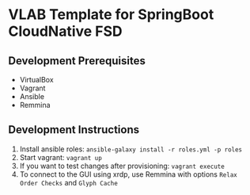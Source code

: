 # VLAB Template for SpringBoot CloudNative FSD

## Development Prerequisites
- VirtualBox
- Vagrant
- Ansible
- Remmina

## Development Instructions

1. Install ansible roles: `ansible-galaxy install -r roles.yml -p roles`
1. Start vagrant: `vagrant up`
1. If you want to test changes after provisioning: `vagrant execute`
1. To connect to the GUI using xrdp, use Remmina with options `Relax Order Checks` and `Glyph Cache`